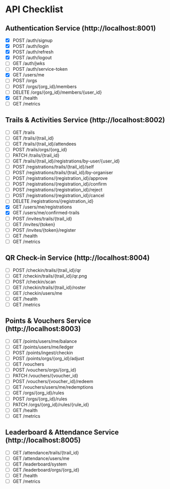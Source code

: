# API Checklist

## Authentication Service (http://localhost:8001)
- [x] POST /auth/signup
- [x] POST /auth/login
- [x] POST /auth/refresh
- [x] POST /auth/logout
- [ ] GET /auth/jwks
- [ ] POST /auth/service-token
- [x] GET /users/me
- [ ] POST /orgs
- [ ] POST /orgs/{org_id}/members
- [ ] DELETE /orgs/{org_id}/members/{user_id}
- [x] GET /health
- [ ] GET /metrics

## Trails & Activities Service (http://localhost:8002)
- [ ] GET /trails
- [ ] GET /trails/{trail_id}
- [ ] GET /trails/{trail_id}/attendees
- [ ] POST /trails/orgs/{org_id}
- [ ] PATCH /trails/{trail_id}
- [ ] GET /trails/{trail_id}/registrations/by-user/{user_id}
- [ ] POST /registrations/trails/{trail_id}/self
- [ ] POST /registrations/trails/{trail_id}/by-organiser
- [ ] POST /registrations/{registration_id}/approve
- [ ] POST /registrations/{registration_id}/confirm
- [ ] POST /registrations/{registration_id}/reject
- [ ] POST /registrations/{registration_id}/cancel
- [ ] DELETE /registrations/{registration_id}
- [x] GET /users/me/registrations
- [x] GET /users/me/confirmed-trails
- [ ] POST /invites/trails/{trail_id}
- [ ] GET /invites/{token}
- [ ] POST /invites/{token}/register
- [ ] GET /health
- [ ] GET /metrics

## QR Check-in Service (http://localhost:8004)
- [ ] POST /checkin/trails/{trail_id}/qr
- [ ] GET /checkin/trails/{trail_id}/qr.png
- [ ] POST /checkin/scan
- [ ] GET /checkin/trails/{trail_id}/roster
- [ ] GET /checkin/users/me
- [ ] GET /health
- [ ] GET /metrics

## Points & Vouchers Service (http://localhost:8003)
- [ ] GET /points/users/me/balance
- [ ] GET /points/users/me/ledger
- [ ] POST /points/ingest/checkin
- [ ] POST /points/orgs/{org_id}/adjust
- [ ] GET /vouchers
- [ ] POST /vouchers/orgs/{org_id}
- [ ] PATCH /vouchers/{voucher_id}
- [ ] POST /vouchers/{voucher_id}/redeem
- [ ] GET /vouchers/users/me/redemptions
- [ ] GET /orgs/{org_id}/rules
- [ ] POST /orgs/{org_id}/rules
- [ ] PATCH /orgs/{org_id}/rules/{rule_id}
- [ ] GET /health
- [ ] GET /metrics

## Leaderboard & Attendance Service (http://localhost:8005)
- [ ] GET /attendance/trails/{trail_id}
- [ ] GET /attendance/users/me
- [ ] GET /leaderboard/system
- [ ] GET /leaderboard/orgs/{org_id}
- [ ] GET /health
- [ ] GET /metrics

